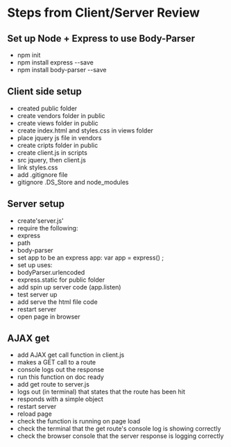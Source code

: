 Steps from Client/Server Review
===


Set up Node + Express to use Body-Parser
---
- npm init
- npm install express --save
- npm install body-parser --save

Client side setup
---
- created public folder
- create vendors folder in public
- create views folder in public
- create index.html and styles.css in views folder
- place jquery js file in vendors
- create cripts folder in public
- create client.js in scripts
- src jquery, then client.js
- link styles.css
- add .gitignore file
- gitignore .DS_Store and node_modules

Server setup
---
- create'server.js'
- require the following:
 - express
 - path
 - body-parser
- set app to be an express app: var app = express() ;
- set up uses:
 - bodyParser.urlencoded
 - express.static for public folder
- add spin up server code (app.listen)
- test server up
- add serve the html file code
- restart server
- open page in browser

AJAX get
---
- add AJAX get call function in client.js
 - makes a GET call to a route
 - console logs out the response
- run this function on doc ready
- add get route to server.js
 - logs out (in terminal) that states that the route has been hit
 - responds with a simple object
- restart server
- reload page
- check the function is running on page load
- check the terminal that the get route's console log is showing correctly
- check the browser console that the server response is logging correctly